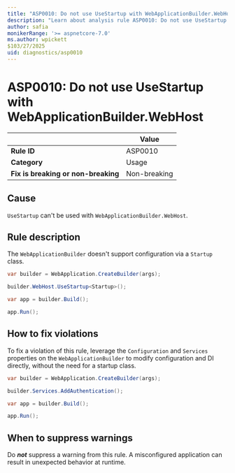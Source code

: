 ```yaml
---
title: "ASP0010: Do not use UseStartup with WebApplicationBuilder.WebHost"
description: "Learn about analysis rule ASP0010: Do not use UseStartup with WebApplicationBuilder.WebHost"
author: safia
monikerRange: '>= aspnetcore-7.0'
ms.author: wpickett
$103/27/2025
uid: diagnostics/asp0010
---
```

# ASP0010: Do not use UseStartup with WebApplicationBuilder.WebHost

|                                     | Value        |
| -                                   | -            |
| **Rule ID**                         | ASP0010      |
| **Category**                        | Usage        |
| **Fix is breaking or non-breaking** | Non-breaking |

## Cause

`UseStartup` can't be used with `WebApplicationBuilder.WebHost`.

## Rule description

The `WebApplicationBuilder` doesn't support configuration via a `Startup` class.

```csharp
var builder = WebApplication.CreateBuilder(args);

builder.WebHost.UseStartup<Startup>();

var app = builder.Build();

app.Run();
```

## How to fix violations

To fix a violation of this rule, leverage the `Configuration` and `Services` properties on the `WebApplicationBuilder` to modify configuration and DI directly, without the need for a startup class.

```csharp
var builder = WebApplication.CreateBuilder(args);

builder.Services.AddAuthentication();

var app = builder.Build();

app.Run();
```

## When to suppress warnings

Do ***not*** suppress a warning from this rule. A misconfigured application can result in unexpected behavior at runtime.
